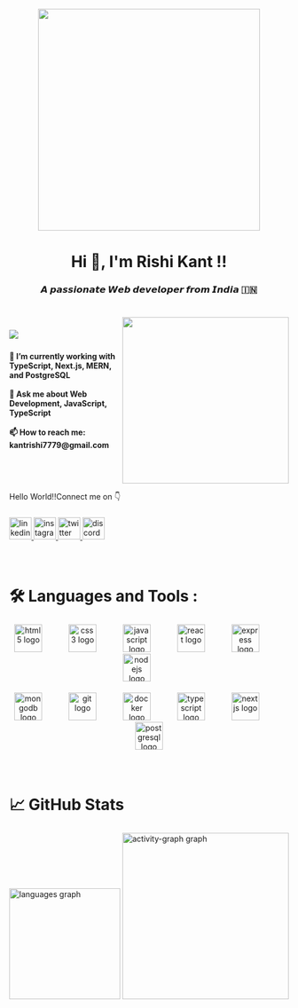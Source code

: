 <br clear="both">

<div align="center">
  <img height="400" src="https://repository-images.githubusercontent.com/588181932/e36ec678-7984-4cdd-8e4c-a3932772ff8e"  />
</div>

###

<h1 align="center">Hi 👋, I'm Rishi Kant !!</h1>

###

<h3 align="center">𝘼 𝙥𝙖𝙨𝙨𝙞𝙤𝙣𝙖𝙩𝙚 𝙒𝙚𝙗 𝙙𝙚𝙫𝙚𝙡𝙤𝙥𝙚𝙧 𝙛𝙧𝙤𝙢 𝙄𝙣𝙙𝙞𝙖 🇮🇳</h3>

###

<br clear="both">

<img align="right" height="300" src="[https://camo.githubusercontent.com/43900bba70ccf4d73197c8da41c3bc8763e9a8762b9179ae6caf2edde3e153f9/68747470733a2f2f692e70696e696d672e636f6d2f6f726967696e616c732f33652f39642f35322f33653964353262633338666132383761346366313064636638313339303736642e676966](https://camo.githubusercontent.com/8fb39643df9764d4e61c28f340cf1eb853cc616de975c7c48387dbd155e786ca/68747470733a2f2f63646e2e6472696262626c652e636f6d2f75736572732f3936363638312f73637265656e73686f74732f323839363134332f6d656469612f61396664373962313339316666373766636365636231323463353433306562312e676966)"  />

###

<div align="left">
  <img src="https://visitor-badge.laobi.icu/badge?page_id=jahapnah.jahapnah&left_color=yellow&right_color=red&left_text=Profile%20Visitors"  />
</div>

###

<h4 align="left">🔭 I’m currently working with TypeScript, Next.js, MERN, and PostgreSQL<br><br>💬 Ask me about Web Development, JavaScript, TypeScript<br><br>📫 How to reach me: kantrishi7779@gmail.com</h4>

###

<br clear="both">

<p align="left">Hello World!!Connect me on 👇</p>

###

<div align="left">
  <a href="https://www.linkedin.com/in/rishi-kant-%F0%9F%87%AE%F0%9F%87%B3-248644290/" target="_blank">
    <img src="https://img.shields.io/static/v1?message=LinkedIn&logo=linkedin&label=&color=0077B5&logoColor=white&labelColor=&style=for-the-badge" height="40" alt="linkedin logo"  />
  </a>
  <a href="https://www.instagram.com/khairrishi" target="_blank">
    <img src="https://img.shields.io/static/v1?message=Instagram&logo=instagram&label=&color=E4405F&logoColor=white&labelColor=&style=for-the-badge" height="40" alt="instagram logo"  />
  </a>
  <a href="https://twitter.com/khairrishi" target="_blank">
    <img src="https://img.shields.io/static/v1?message=Twitch&logo=twitch&label=&color=9146FF&logoColor=white&labelColor=&style=for-the-badge" height="40" alt="twitter logo"  />
  </a>
  <img src="https://img.shields.io/static/v1?message=Discord&logo=discord&label=&color=7289DA&logoColor=white&labelColor=&style=for-the-badge" height="40" alt="discord logo"  />
</div>

###
<br>
<h1 align="left">🛠️ Languages and Tools :</h1>

###

<div align="center">
  <img src="https://skillicons.dev/icons?i=html" height="50" alt="html5 logo"  />
  <img width="40" />
  <img src="https://skillicons.dev/icons?i=css" height="50" alt="css3 logo"  />
  <img width="40" />
  <img src="https://skillicons.dev/icons?i=js" height="50" alt="javascript logo"  />
  <img width="40" />
  <img src="https://skillicons.dev/icons?i=react" height="50" alt="react logo"  />
  <img width="40" />
  <img src="https://skillicons.dev/icons?i=express" height="50" alt="express logo"  />
  <img width="40" />
  <img src="https://skillicons.dev/icons?i=nodejs" height="50" alt="nodejs logo"  />
  <img width="40" />
  <br/><br/>
  <img src="https://skillicons.dev/icons?i=mongodb" height="50" alt="mongodb logo"  />
  <img width="40" />
  <img src="https://skillicons.dev/icons?i=git" height="50" alt="git logo"  />
  <img width="40" />
  <img src="https://skillicons.dev/icons?i=docker" height="50" alt="docker logo"  />
  <img width="40" />
  <img src="https://cdn.jsdelivr.net/gh/devicons/devicon/icons/typescript/typescript-original.svg" height="50" alt="typescript logo"  />
  <img width="40" />
  <img src="https://cdn.jsdelivr.net/gh/devicons/devicon/icons/nextjs/nextjs-original.svg" height="50" alt="nextjs logo"  />
  <img width="40" />
  <img src="https://cdn.jsdelivr.net/gh/devicons/devicon/icons/postgresql/postgresql-original.svg" height="50" alt="postgresql logo"  />
</div>

###
<br>
<h1 align="left">📈 GitHub Stats</h1>

###

<div align="left">
  <img src="https://github-readme-stats.vercel.app/api/top-langs?username=kant-github&locale=en&hide_title=false&layout=compact&card_width=320&langs_count=10&theme=codeSTACKr&hide_border=false&order=2&custom_title=Languages%20used" height="200" alt="languages graph"  />
  <img src="https://github-readme-activity-graph.vercel.app/graph?username=kant-github&radius=16&theme=merko&area=true&order=5&custom_title=Rishi's%20contribution%20graph&line=ffda36" height="300" alt="activity-graph graph"  />
</div>

###
